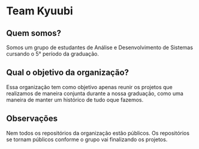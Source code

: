 # Team Kyuubi

## Quem somos?
Somos um grupo de estudantes de Análise e Desenvolvimento de Sistemas cursando o 5° período da graduação.

## Qual o objetivo da organização?
Essa organização tem como objetivo apenas reunir os projetos que realizamos de maneira conjunta durante a nossa graduação, como uma maneira de manter um histórico de tudo oque fazemos.

## Observações
Nem todos os repositórios da organização estão públicos. Os repositórios se tornam públicos conforme o grupo vai finalizando os projetos.